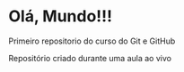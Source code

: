 # Olá, Mundo!!!
 Primeiro repositorio do curso do Git e GitHub

 Repositório criado durante uma aula ao vivo
